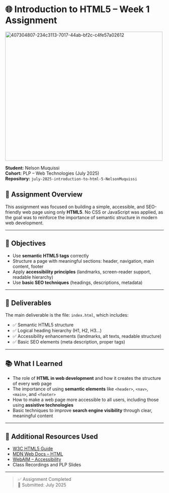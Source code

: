 # 🌐 Introduction to HTML5 – Week 1 Assignment

<img width="500" align="center" height="409" alt="407304807-234c3113-7017-44ab-bf2c-c4fe57a02612" src="https://github.com/user-attachments/assets/a87d6718-9791-4831-81da-3a4929da993b" />

**Student:** Nelson Muquissi  
**Cohort:** PLP – Web Technologies (July 2025)  
**Repository:** `july-2025-introduction-to-html-5-NelsonMuquissi`

## 📘 Assignment Overview

This assignment was focused on building a simple, accessible, and SEO-friendly web page using only **HTML5**. No CSS or JavaScript was applied, as the goal was to reinforce the importance of semantic structure in modern web development.

---

## 🎯 Objectives

- Use **semantic HTML5 tags** correctly
- Structure a page with meaningful sections: header, navigation, main content, footer
- Apply **accessibility principles** (landmarks, screen-reader support, readable hierarchy)
- Use **basic SEO techniques** (headings, descriptions, metadata)

---

## 📁 Deliverables

The main deliverable is the file: `index.html`, which includes:

- ✅ Semantic HTML5 structure  
- ✅ Logical heading hierarchy (H1, H2, H3...)  
- ✅ Accessibility enhancements (landmarks, alt texts, readable structure)  
- ✅ Basic SEO elements (meta description, proper tags)

---

## 📚 What I Learned

- The role of **HTML in web development** and how it creates the structure of every web page
- The importance of using **semantic elements** like `<header>`, `<nav>`, `<main>`, and `<footer>`
- How to make a web page more accessible to all users, including those using **assistive technologies**
- Basic techniques to improve **search engine visibility** through clear, meaningful content

---

## 🔗 Additional Resources Used

- [W3C HTML5 Guide](https://www.w3.org/TR/html5/)
- [MDN Web Docs – HTML](https://developer.mozilla.org/en-US/docs/Web/HTML)
- [WebAIM – Accessibility](https://webaim.org/)
- Class Recordings and PLP Slides

---

> ✅ Assignment Completed  
> 📅 Submitted: July 2025  
